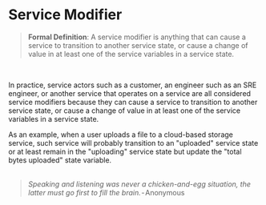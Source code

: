 # Service Modifier
> **Formal Definition**: A service modifier is anything that can cause a service to transition to another service state, or cause a change of value in at least one of the service variables in a service state.
<br/>

In practice, service actors such as a customer, an engineer such as an SRE engineer, or another service that operates on a service are all considered service modifiers because they can cause a service to transition to another service state, or cause a change of value in at least one of the service variables in a service state.

As an example, when a user uploads a file to a cloud-based storage service, such service will probably transition to an "uploaded" service state or at least remain in the "uploading" service state but update the "total bytes uploaded" state variable.
<br/><br/>

>*Speaking and listening was never a chicken-and-egg situation, the latter must go first to fill the brain.* - Anonymous

